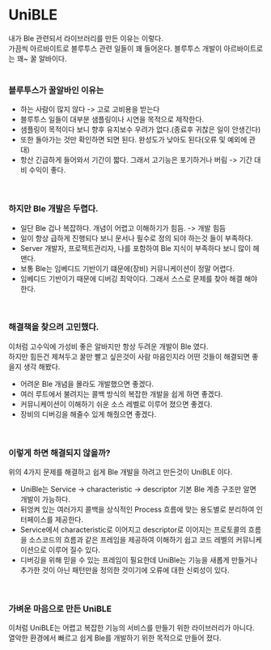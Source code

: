 # UniBLE
내가 Ble 관련되서 라이브러리를 만든 이유는 이렇다. <br>
가끔씩 아르바이트로 블루투스 관련 일들이 꽤 들어온다. 블루투스 개발이 아르바이트로는 꽤~ 꿀 알바이다. <br><br>

### 블루투스가 꿀알바인 이유는 
 - 하는 사람이 많지 않다 -> 고로 고비용을 받는다
 - 블루투스 일들이 대부분 샘플링이나 시연을 목적으로 제작한다.
 - 샘플링이 목적이다 보니 향후 유지보수 우려가 없다.(종료후 귀찮은 일이 안생긴다)
 - 또한 돌아가는 것만 확인하면 되면 된다. 완성도가 낮아도 된다(오류 및 예외에 관대)
 - 항산 긴급하게 들어와서 기간이 짧다. 그래서 고기능은 포기하거나 버림 -> 기간 대비 수익이 좋다.

<br>

### 하지만 Ble 개발은 두렵다.
 - 일단 Ble 겁나 복잡하다. 개념이 어렵고 이해하기가 힘듬. -> 개발 힘듬
 - 일이 항상 급하게 진행되다 보니 문서나 필수로 정의 되야 하는것 들이 부족하다. 
 - Server 개발자, 프로젝트관리자, 나를 포함하여 Ble 지식이 부족하다 보니 많이 헤맨다.
 - 보통 Ble는 임베디드 기반이기 떄문에(장비) 커뮤니케이션이 정말 어렵다.
 - 임베디드 기반이기 때문에 디버깅 최악이다. 그래서 스스로 문제를 찾아 해결 해야한다.

<br>

### 해결책을 찾으려 고민했다.
이처럼 고수익에 가성비 좋은 알바지만 항상 두려운 개발이 Ble 였다. <br>
하지만 힘든건 제쳐두고 꿀만 빨고 싶은것이 사람 마음인지라 어떤 것들이 해결되면 좋을지 생각 해봤다.
 - 어려운 Ble 개념을 몰라도 개발했으면 좋겠다.
 - 여러 루트에서 불려지는 콜백 방식의 복잡한 개발을 쉽게 하면 좋겠다.
 - 커뮤니케이션이 이해하기 쉬운 소스 레벨로 이루어 졌으면 좋겠다.
 - 장비의 디버깅을 해줄수 있게 해줬으면 좋겠다.

<br>
 
### 이렇게 하면 해결되지 않을까?
위의 4가지 문제를 해결하고 쉽게 Ble 개발을 하려고 만든것이 UniBLE 이다.
 - UniBle는 Service -> characteristic -> descriptor 기본 Ble 계층 구조만 알면 개발이 가능하다.
 - 뒤엉켜 있는 여러가지 콜백을 상식적인 Process 흐름에 맞는 용도별로 분리하여 인터페이스를 제공한다.
 - Service에서 characteristic로 이어지고 descriptor로 이어지는 프로토콜의 흐름을 소스코드의 흐름과 같은
    프레임을 제공하여 이해하기 쉽고 코드 레벨의 커뮤니케이션으로 이루어 질수 있다.
 - 디버깅을 위해 믿을 수 있는 프레임이 필요한데 UniBle는 기능을 새롭게 만들거나 추가한 것이 아닌 
    패턴만을 정의한 것이기에 오류에 대한 신뢰성이 있다. 
    
<br>
    
### 가벼운 마음으로 만든 UniBLE 
이처럼 UniBLE는 어렵고 복잡한 기능의 서비스를 만들기 위한 라이브러리가 아니다. <br>
열악한 환경에서 빠르고 쉽게 Ble를 개발하기 위한 목적으로 만들어 졌다.
